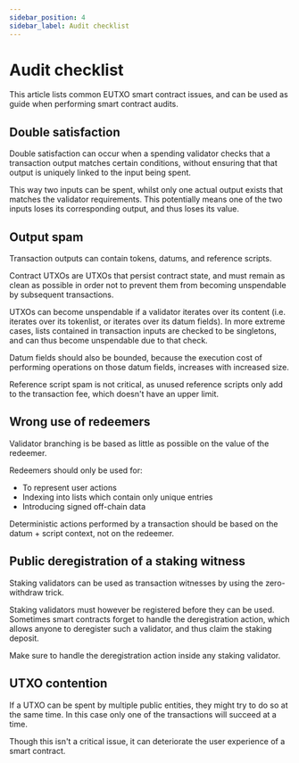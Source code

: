 ```yaml
---
sidebar_position: 4
sidebar_label: Audit checklist
---
```


# Audit checklist

This article lists common EUTXO smart contract issues, and can be used as guide when performing smart contract audits.

## Double satisfaction

Double satisfaction can occur when a spending validator checks that a transaction output matches certain conditions, without ensuring that that output is uniquely linked to the input being spent.

This way two inputs can be spent, whilst only one actual output exists that matches the validator requirements.
This potentially means one of the two inputs loses its corresponding output, and thus loses its value.

## Output spam

Transaction outputs can contain tokens, datums, and reference scripts.

Contract UTXOs are UTXOs that persist contract state, and must remain as clean as possible in order not to prevent them from becoming unspendable by subsequent transactions. 

UTXOs can become unspendable if a validator iterates over its content (i.e. iterates over its tokenlist, or iterates over its datum fields). In more extreme cases, lists contained in transaction inputs are checked to be singletons, and can thus become unspendable due to that check.

Datum fields should also be bounded, because the execution cost of performing operations on those datum fields, increases with increased size.

Reference script spam is not critical, as unused reference scripts only add to the transaction fee, which doesn't have an upper limit.

## Wrong use of redeemers

Validator branching is be based as little as possible on the value of the redeemer.

Redeemers should only be used for:
   - To represent user actions
   - Indexing into lists which contain only unique entries
   - Introducing signed off-chain data

Deterministic actions performed by a transaction should be based on the datum + script context, not on the redeemer.

## Public deregistration of a staking witness

Staking validators can be used as transaction witnesses by using the zero-withdraw trick.

Staking validators must however be registered before they can be used.
Sometimes smart contracts forget to handle the deregistration action, which allows anyone to deregister such a validator, and thus claim the staking deposit.

Make sure to handle the deregistration action inside any staking validator.

## UTXO contention

If a UTXO can be spent by multiple public entities, they might try to do so at the same time. In this case only one of the transactions will succeed at a time.

Though this isn't a critical issue, it can deteriorate the user experience of a smart contract.